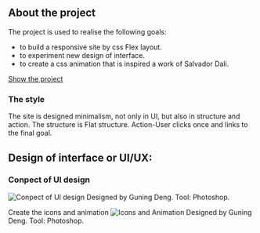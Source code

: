 ## About the project

The project is used to realise the following goals:
* to build a responsive site by css Flex layout.
* to experiment new design of interface.
* to create a css animation that is inspired a work of Salvador Dali.

[Show the project](https://dengguning.github.io/Dali/ "Link to teh web about Salvador Dali")

### The style
The site is designed minimalism, not only in UI, but also in structure and action. The structure is Flat structure. Action-User clicks once and links to the final goal. 


## Design of interface or UI/UX:

### Conpect of UI design

![Conpect of UI design](https://raw.githubusercontent.com/wiki/Dengguning/Dali/images/dali_UI_01.jpg)
Designed by Guning Deng.
Tool: Photoshop.

Create the icons and animation
![Icons and Animation](https://raw.githubusercontent.com/wiki/Dengguning/Dali/images/dali_icons.jpg)
Designed by Guning Deng.
Tool: Photoshop.
